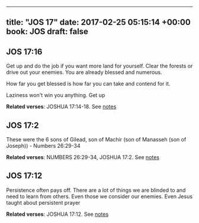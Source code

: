 
---
title: "JOS 17"
date: 2017-02-25 05:15:14 +00:00
book: JOS
draft: false
---

## JOS 17:16

Get up and do the job if you want more land for yourself. Clear the forests or drive out your enemies. You are already blessed and numerous. 

How far you get blessed is how far you can take and contend for it.

Laziness won't win you anything. Get up

**Related verses**: JOSHUA 17:14-18. See [notes](https://my.bible.com/notes/2578185946399498708)


## JOS 17:2

These were the 6 sons of Gilead, son of Machir (son of Manasseh (son of Joseph)) - Numbers 26:29-34

**Related verses**: NUMBERS 26:29-34, JOSHUA 17:2. See [notes](https://my.bible.com/notes/2578182422924091844)


## JOS 17:12

Persistence often pays off. There are a lot of things we are blinded to and need to learn from others. Even those we consider our enemies. Even Jesus taught about persistent prayer

**Related verses**: JOSHUA 17:12. See [notes](https://my.bible.com/notes/2573938189576953987)

